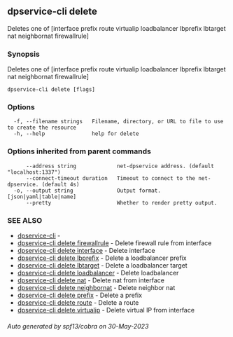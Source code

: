 ## dpservice-cli delete

Deletes one of [interface prefix route virtualip loadbalancer lbprefix lbtarget nat neighbornat firewallrule]

### Synopsis

Deletes one of [interface prefix route virtualip loadbalancer lbprefix lbtarget nat neighbornat firewallrule]

```
dpservice-cli delete [flags]
```

### Options

```
  -f, --filename strings   Filename, directory, or URL to file to use to create the resource
  -h, --help               help for delete
```

### Options inherited from parent commands

```
      --address string             net-dpservice address. (default "localhost:1337")
      --connect-timeout duration   Timeout to connect to the net-dpservice. (default 4s)
  -o, --output string              Output format. [json|yaml|table|name]
      --pretty                     Whether to render pretty output.
```

### SEE ALSO

* [dpservice-cli](dpservice-cli.md)	 - 
* [dpservice-cli delete firewallrule](dpservice-cli_delete_firewallrule.md)	 - Delete firewall rule from interface
* [dpservice-cli delete interface](dpservice-cli_delete_interface.md)	 - Delete interface
* [dpservice-cli delete lbprefix](dpservice-cli_delete_lbprefix.md)	 - Delete a loadbalancer prefix
* [dpservice-cli delete lbtarget](dpservice-cli_delete_lbtarget.md)	 - Delete a loadbalancer target
* [dpservice-cli delete loadbalancer](dpservice-cli_delete_loadbalancer.md)	 - Delete loadbalancer
* [dpservice-cli delete nat](dpservice-cli_delete_nat.md)	 - Delete nat from interface
* [dpservice-cli delete neighbornat](dpservice-cli_delete_neighbornat.md)	 - Delete neighbor nat
* [dpservice-cli delete prefix](dpservice-cli_delete_prefix.md)	 - Delete a prefix
* [dpservice-cli delete route](dpservice-cli_delete_route.md)	 - Delete a route
* [dpservice-cli delete virtualip](dpservice-cli_delete_virtualip.md)	 - Delete virtual IP from interface

###### Auto generated by spf13/cobra on 30-May-2023
